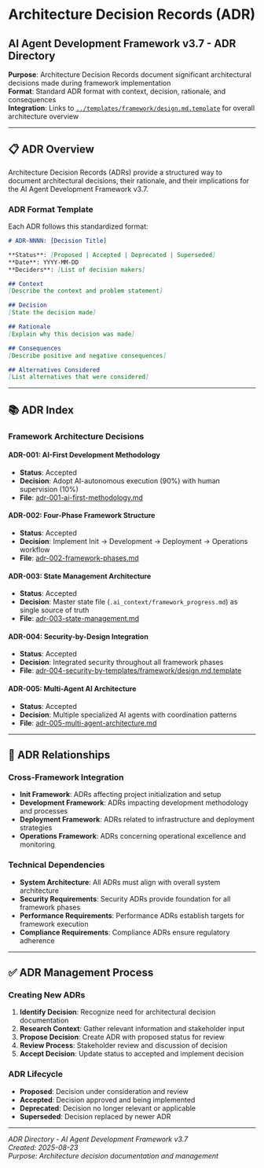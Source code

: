 # Architecture Decision Records (ADR)
## AI Agent Development Framework v3.7 - ADR Directory

**Purpose**: Architecture Decision Records document significant architectural decisions made during framework implementation  
**Format**: Standard ADR format with context, decision, rationale, and consequences  
**Integration**: Links to [`../templates/framework/design.md.template`](../../templates/framework/design.md.template) for overall architecture overview  

---

## 📋 **ADR Overview**

Architecture Decision Records (ADRs) provide a structured way to document architectural decisions, their rationale, and their implications for the AI Agent Development Framework v3.7.

### **ADR Format Template**
Each ADR follows this standardized format:
```markdown
# ADR-NNNN: [Decision Title]

**Status**: [Proposed | Accepted | Deprecated | Superseded]
**Date**: YYYY-MM-DD
**Deciders**: [List of decision makers]

## Context
[Describe the context and problem statement]

## Decision
[State the decision made]

## Rationale
[Explain why this decision was made]

## Consequences
[Describe positive and negative consequences]

## Alternatives Considered
[List alternatives that were considered]
```

---

## 📚 **ADR Index**

### **Framework Architecture Decisions**

#### **ADR-001: AI-First Development Methodology**
- **Status**: Accepted
- **Decision**: Adopt AI-autonomous execution (90%) with human supervision (10%)
- **File**: [adr-001-ai-first-methodology.md](adr-001-ai-first-methodology.md)

#### **ADR-002: Four-Phase Framework Structure**
- **Status**: Accepted  
- **Decision**: Implement Init → Development → Deployment → Operations workflow
- **File**: [adr-002-framework-phases.md](adr-002-framework-phases.md)

#### **ADR-003: State Management Architecture**
- **Status**: Accepted
- **Decision**: Master state file (`.ai_context/framework_progress.md`) as single source of truth
- **File**: [adr-003-state-management.md](adr-003-state-management.md)

#### **ADR-004: Security-by-Design Integration**
- **Status**: Accepted
- **Decision**: Integrated security throughout all framework phases
- **File**: [adr-004-security-by-templates/framework/design.md.template](adr-004-security-by-templates/framework/design.md.template)

#### **ADR-005: Multi-Agent AI Architecture**
- **Status**: Accepted
- **Decision**: Multiple specialized AI agents with coordination patterns
- **File**: [adr-005-multi-agent-architecture.md](adr-005-multi-agent-architecture.md)

---

## 🔗 **ADR Relationships**

### **Cross-Framework Integration**
- **Init Framework**: ADRs affecting project initialization and setup
- **Development Framework**: ADRs impacting development methodology and processes
- **Deployment Framework**: ADRs related to infrastructure and deployment strategies
- **Operations Framework**: ADRs concerning operational excellence and monitoring

### **Technical Dependencies**
- **System Architecture**: All ADRs must align with overall system architecture
- **Security Requirements**: Security ADRs provide foundation for all framework phases
- **Performance Requirements**: Performance ADRs establish targets for framework execution
- **Compliance Requirements**: Compliance ADRs ensure regulatory adherence

---

## ✅ **ADR Management Process**

### **Creating New ADRs**
1. **Identify Decision**: Recognize need for architectural decision documentation
2. **Research Context**: Gather relevant information and stakeholder input
3. **Propose Decision**: Create ADR with proposed status for review
4. **Review Process**: Stakeholder review and discussion of decision
5. **Accept Decision**: Update status to accepted and implement decision

### **ADR Lifecycle**
- **Proposed**: Decision under consideration and review
- **Accepted**: Decision approved and being implemented
- **Deprecated**: Decision no longer relevant or applicable
- **Superseded**: Decision replaced by newer ADR

---

*ADR Directory - AI Agent Development Framework v3.7*  
*Created: 2025-08-23*  
*Purpose: Architecture decision documentation and management*